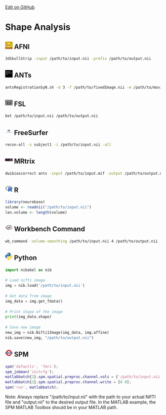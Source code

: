 [Edit on GitHub](https://github.com/childmindresearch/NeuRosetta/edit/main/src/structural_analysis/shape_analysis.md)
# Shape Analysis

## <img src="../icons/afni.png" height="24px" /> AFNI

```bash
3dSkullStrip -input /path/to/input.nii -prefix /path/to/output.nii
```

## <img src="../icons/ants.png" height="24px" /> ANTs

```bash
antsRegistrationSyN.sh -d 3 -f /path/to/fixedImage.nii -m /path/to/movingImage.nii -o /path/to/output
```

## <img src="../icons/fsl.png" height="24px" /> FSL

```bash
bet /path/to/input.nii /path/to/output.nii
```

## <img src="../icons/freesurfer.png" height="24px" /> FreeSurfer

```bash
recon-all -s subject1 -i /path/to/input.nii -all
```

## <img src="../icons/mrtrix.png" height="24px" /> MRtrix

```bash
dwibiascorrect ants -input /path/to/input.mif -output /path/to/output.mif
```

## <img src="../icons/r.png" height="24px" /> R

```R
library(neurobase)
volume <- readnii("/path/to/input.nii")
len.volume <- length(volume)
```

## <img src="../icons/workbench_command.png" height="24px" /> Workbench Command

```bash
wb_command -volume-smoothing /path/to/input.nii 4 /path/to/output.nii
```

## <img src="../icons/python.png" height="24px" /> Python

```python
import nibabel as nib

# Load nifti image
img = nib.load('/path/to/input.nii')

# Get data from image
img_data = img.get_fdata()

# Print shape of the image
print(img_data.shape)

# Save new image
new_img = nib.Nifti1Image(img_data, img.affine)
nib.save(new_img, "/path/to/output.nii")
```

## <img src="../icons/spm.png" height="24px" /> SPM

```matlab
spm('defaults', 'fmri');
spm_jobman('initcfg');
matlabbatch{1}.spm.spatial.preproc.channel.vols = {'/path/to/input.nii'};
matlabbatch{1}.spm.spatial.preproc.channel.write = [0 0];
spm('run', matlabbatch);
```

Note: Always replace "/path/to/input.nii" with the path to your actual NIfTI file and "output.nii" to the desired output file. In the MATLAB example, the SPM MATLAB Toolbox should be in your MATLAB path.